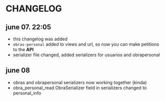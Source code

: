# CHANGELOG

## june 07. 22:05

* this changelog was added 
* ```obras-personal``` added to views and url, so now you can make petitions to the **API** 
* serializer file changed, added serializers for usuarios and obrapersonal 

## june 08 

* obras and obrapersonal serializers now working together (kinda)
* obra_personal_read ObraSerializer field in serializers changed to personal_info
